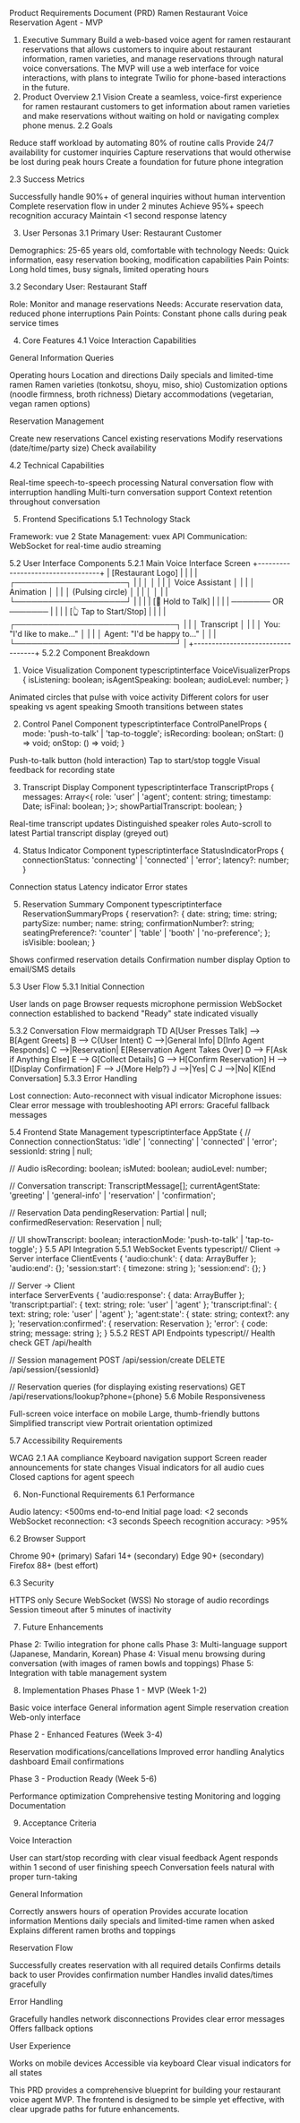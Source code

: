 Product Requirements Document (PRD)
Ramen Restaurant Voice Reservation Agent - MVP
1. Executive Summary
Build a web-based voice agent for ramen restaurant reservations that allows customers to inquire about restaurant information, ramen varieties, and manage reservations through natural voice conversations. The MVP will use a web interface for voice interactions, with plans to integrate Twilio for phone-based interactions in the future.
2. Product Overview
2.1 Vision
Create a seamless, voice-first experience for ramen restaurant customers to get information about ramen varieties and make reservations without waiting on hold or navigating complex phone menus.
2.2 Goals

Reduce staff workload by automating 80% of routine calls
Provide 24/7 availability for customer inquiries
Capture reservations that would otherwise be lost during peak hours
Create a foundation for future phone integration

2.3 Success Metrics

Successfully handle 90%+ of general inquiries without human intervention
Complete reservation flow in under 2 minutes
Achieve 95%+ speech recognition accuracy
Maintain <1 second response latency

3. User Personas
3.1 Primary User: Restaurant Customer

Demographics: 25-65 years old, comfortable with technology
Needs: Quick information, easy reservation booking, modification capabilities
Pain Points: Long hold times, busy signals, limited operating hours

3.2 Secondary User: Restaurant Staff

Role: Monitor and manage reservations
Needs: Accurate reservation data, reduced phone interruptions
Pain Points: Constant phone calls during peak service times

4. Core Features
4.1 Voice Interaction Capabilities

General Information Queries

Operating hours
Location and directions
Daily specials and limited-time ramen
Ramen varieties (tonkotsu, shoyu, miso, shio)
Customization options (noodle firmness, broth richness)
Dietary accommodations (vegetarian, vegan ramen options)


Reservation Management

Create new reservations
Cancel existing reservations
Modify reservations (date/time/party size)
Check availability



4.2 Technical Capabilities

Real-time speech-to-speech processing
Natural conversation flow with interruption handling
Multi-turn conversation support
Context retention throughout conversation

5. Frontend Specifications
5.1 Technology Stack

Framework: vue 2
State Management: vuex
API Communication: WebSocket for real-time audio streaming

5.2 User Interface Components
5.2.1 Main Voice Interface Screen
+----------------------------------+
|     [Restaurant Logo]            |
|                                  |
|   ┌────────────────────┐        |
|   │                    │        |
|   │   Voice Assistant  │        |
|   │    Animation       │        |
|   │  (Pulsing circle)  │        |
|   │                    │        |
|   └────────────────────┘        |
|                                  |
|   [🎤 Hold to Talk]              |
|                                  |
|   ─────── OR ───────            |
|                                  |
|   [👆 Tap to Start/Stop]         |
|                                  |
| ┌─────────────────────────────┐ |
| │ Transcript                  │ |
| │ You: "I'd like to make..." │ |
| │ Agent: "I'd be happy to..." │ |
| └─────────────────────────────┘ |
+----------------------------------+
5.2.2 Component Breakdown
1. Voice Visualization Component
typescriptinterface VoiceVisualizerProps {
  isListening: boolean;
  isAgentSpeaking: boolean;
  audioLevel: number;
}

Animated circles that pulse with voice activity
Different colors for user speaking vs agent speaking
Smooth transitions between states

2. Control Panel Component
typescriptinterface ControlPanelProps {
  mode: 'push-to-talk' | 'tap-to-toggle';
  isRecording: boolean;
  onStart: () => void;
  onStop: () => void;
}

Push-to-talk button (hold interaction)
Tap to start/stop toggle
Visual feedback for recording state

3. Transcript Display Component
typescriptinterface TranscriptProps {
  messages: Array<{
    role: 'user' | 'agent';
    content: string;
    timestamp: Date;
    isFinal: boolean;
  }>;
  showPartialTranscript: boolean;
}

Real-time transcript updates
Distinguished speaker roles
Auto-scroll to latest
Partial transcript display (greyed out)

4. Status Indicator Component
typescriptinterface StatusIndicatorProps {
  connectionStatus: 'connecting' | 'connected' | 'error';
  latency?: number;
}

Connection status
Latency indicator
Error states

5. Reservation Summary Component
typescriptinterface ReservationSummaryProps {
  reservation?: {
    date: string;
    time: string;
    partySize: number;
    name: string;
    confirmationNumber?: string;
    seatingPreference?: 'counter' | 'table' | 'booth' | 'no-preference';
  };
  isVisible: boolean;
}

Shows confirmed reservation details
Confirmation number display
Option to email/SMS details

5.3 User Flow
5.3.1 Initial Connection

User lands on page
Browser requests microphone permission
WebSocket connection established to backend
"Ready" state indicated visually

5.3.2 Conversation Flow
mermaidgraph TD
    A[User Presses Talk] --> B[Agent Greets]
    B --> C{User Intent}
    C -->|General Info| D[Info Agent Responds]
    C -->|Reservation| E[Reservation Agent Takes Over]
    D --> F[Ask if Anything Else]
    E --> G[Collect Details]
    G --> H[Confirm Reservation]
    H --> I[Display Confirmation]
    F --> J{More Help?}
    J -->|Yes| C
    J -->|No| K[End Conversation]
5.3.3 Error Handling

Lost connection: Auto-reconnect with visual indicator
Microphone issues: Clear error message with troubleshooting
API errors: Graceful fallback messages

5.4 Frontend State Management
typescriptinterface AppState {
  // Connection
  connectionStatus: 'idle' | 'connecting' | 'connected' | 'error';
  sessionId: string | null;
  
  // Audio
  isRecording: boolean;
  isMuted: boolean;
  audioLevel: number;
  
  // Conversation
  transcript: TranscriptMessage[];
  currentAgentState: 'greeting' | 'general-info' | 'reservation' | 'confirmation';
  
  // Reservation Data
  pendingReservation: Partial<Reservation> | null;
  confirmedReservation: Reservation | null;
  
  // UI
  showTranscript: boolean;
  interactionMode: 'push-to-talk' | 'tap-to-toggle';
}
5.5 API Integration
5.5.1 WebSocket Events
typescript// Client -> Server
interface ClientEvents {
  'audio:chunk': { data: ArrayBuffer };
  'audio:end': {};
  'session:start': { timezone: string };
  'session:end': {};
}

// Server -> Client  
interface ServerEvents {
  'audio:response': { data: ArrayBuffer };
  'transcript:partial': { text: string; role: 'user' | 'agent' };
  'transcript:final': { text: string; role: 'user' | 'agent' };
  'agent:state': { state: string; context?: any };
  'reservation:confirmed': { reservation: Reservation };
  'error': { code: string; message: string };
}
5.5.2 REST API Endpoints
typescript// Health check
GET /api/health

// Session management
POST /api/session/create
DELETE /api/session/{sessionId}

// Reservation queries (for displaying existing reservations)
GET /api/reservations/lookup?phone={phone}
5.6 Mobile Responsiveness

Full-screen voice interface on mobile
Large, thumb-friendly buttons
Simplified transcript view
Portrait orientation optimized

5.7 Accessibility Requirements

WCAG 2.1 AA compliance
Keyboard navigation support
Screen reader announcements for state changes
Visual indicators for all audio cues
Closed captions for agent speech

6. Non-Functional Requirements
6.1 Performance

Audio latency: <500ms end-to-end
Initial page load: <2 seconds
WebSocket reconnection: <3 seconds
Speech recognition accuracy: >95%

6.2 Browser Support

Chrome 90+ (primary)
Safari 14+ (secondary)
Edge 90+ (secondary)
Firefox 88+ (best effort)

6.3 Security

HTTPS only
Secure WebSocket (WSS)
No storage of audio recordings
Session timeout after 5 minutes of inactivity

7. Future Enhancements

Phase 2: Twilio integration for phone calls
Phase 3: Multi-language support (Japanese, Mandarin, Korean)
Phase 4: Visual menu browsing during conversation (with images of ramen bowls and toppings)
Phase 5: Integration with table management system

8. Implementation Phases
Phase 1 - MVP (Week 1-2)

Basic voice interface
General information agent
Simple reservation creation
Web-only interface

Phase 2 - Enhanced Features (Week 3-4)

Reservation modifications/cancellations
Improved error handling
Analytics dashboard
Email confirmations

Phase 3 - Production Ready (Week 5-6)

Performance optimization
Comprehensive testing
Monitoring and logging
Documentation

9. Acceptance Criteria

Voice Interaction

 User can start/stop recording with clear visual feedback
 Agent responds within 1 second of user finishing speech
 Conversation feels natural with proper turn-taking


General Information

 Correctly answers hours of operation
 Provides accurate location information
 Mentions daily specials and limited-time ramen when asked
 Explains different ramen broths and toppings


Reservation Flow

 Successfully creates reservation with all required details
 Confirms details back to user
 Provides confirmation number
 Handles invalid dates/times gracefully


Error Handling

 Gracefully handles network disconnections
 Provides clear error messages
 Offers fallback options


User Experience

 Works on mobile devices
 Accessible via keyboard
 Clear visual indicators for all states



This PRD provides a comprehensive blueprint for building your restaurant voice agent MVP. The frontend is designed to be simple yet effective, with clear upgrade paths for future enhancements.